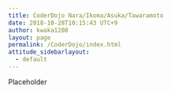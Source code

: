 ```yaml
---
title: CoderDojo Nara/Ikoma/Asuka/Tawaramoto
date: 2018-10-28T10:15:43 UTC+9
author: kwaka1208
layout: page
permalink: /CoderDojo/index.html
attitude_sidebarlayout:
  - default
---
```

Placeholder
